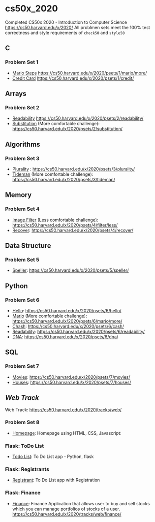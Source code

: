 # cs50x_2020

Completed CS50x 2020 - Introduction to Computer Science
https://cs50.harvard.edu/x/2020/
All problmen sets meet the 100% test correctness and style requirements of `check50` and `style50`

## C 
### Problem Set 1
* [Mario Steps](https://github.com/bkapadia01/cs50x_2020/tree/master/pset1/mario) https://cs50.harvard.edu/x/2020/psets/1/mario/more/
* [Credit Card](https://github.com/bkapadia01/cs50x_2020/tree/master/pset1/credit) https://cs50.harvard.edu/x/2020/psets/1/credit/

## Arrays
### Problem Set 2
* [Readability](https://github.com/bkapadia01/cs50x_2020/tree/master/readability) https://cs50.harvard.edu/x/2020/psets/2/readability/
* [Substitution](https://github.com/bkapadia01/cs50x_2020/tree/master/substitution) (More comfortable challenge): https://cs50.harvard.edu/x/2020/psets/2/substitution/

## Algorithms
### Problem Set 3
* [Plurality](https://github.com/bkapadia01/cs50x_2020/tree/master/pset3/plurality) : https://cs50.harvard.edu/x/2020/psets/3/plurality/
* [Tideman](https://github.com/bkapadia01/cs50x_2020/tree/master/pset3/tideman) (More comfortable challenge): https://cs50.harvard.edu/x/2020/psets/3/tideman/

## Memory
### Problem Set 4
* [Image Filter](https://github.com/bkapadia01/cs50x_2020/tree/master/pset4/filter) (Less comfortable challenge): https://cs50.harvard.edu/x/2020/psets/4/filter/less/
* [Recover](https://github.com/bkapadia01/cs50x_2020/tree/master/pset4/recover): https://cs50.harvard.edu/x/2020/psets/4/recover/

## Data Structure
### Problem Set 5
* [Speller](https://github.com/bkapadia01/cs50x_2020/tree/master/pset5/speller): https://cs50.harvard.edu/x/2020/psets/5/speller/

## Python
### Problem Set 6
* [Hello](https://github.com/bkapadia01/cs50x_2020/blob/master/pset6/hello.py): https://cs50.harvard.edu/x/2020/psets/6/hello/
* [Mario](https://github.com/bkapadia01/cs50x_2020/tree/master/pset6/mario/more) (More comfortable challenge): https://cs50.harvard.edu/x/2020/psets/6/mario/more/
* [Chash](https://github.com/bkapadia01/cs50x_2020/tree/master/pset6/cash): https://cs50.harvard.edu/x/2020/psets/6/cash/
* [Readability](https://github.com/bkapadia01/cs50x_2020/tree/master/pset6/readability): https://cs50.harvard.edu/x/2020/psets/6/readability/
* [DNA](https://github.com/bkapadia01/cs50x_2020/tree/master/pset6/dna): https://cs50.harvard.edu/x/2020/psets/6/dna/

## SQL
### Problem Set 7
* [Movies](https://github.com/bkapadia01/cs50x_2020/tree/master/pset7/movies): https://cs50.harvard.edu/x/2020/psets/7/movies/
* [Houses](https://github.com/bkapadia01/cs50x_2020/tree/master/pset7/houses): https://cs50.harvard.edu/x/2020/psets/7/houses/

## _Web Track_
Web Track: https://cs50.harvard.edu/x/2020/tracks/web/
### Problem Set 8
* [Homepage](https://github.com/bkapadia01/cs50x_2020/tree/master/pset8/homepage): Homepage using HTML, CSS, Javascript: 
### Flask: ToDo List
* [Todo List](https://github.com/bkapadia01/cs50x_2020/tree/master/pset8/todo_list): To Do List app - Python, flask
### Flask: Registrants
* [Registrant](https://github.com/bkapadia01/cs50x_2020/tree/master/pset8/register): To Do List app with Registration
### Flask: Finance
* [Finance](https://github.com/bkapadia01/cs50x_2020/tree/master/pset8/finance): Finance Application that allows user to buy and sell stocks  which you can manage portfolios of stocks of a user. https://cs50.harvard.edu/x/2020/tracks/web/finance/
